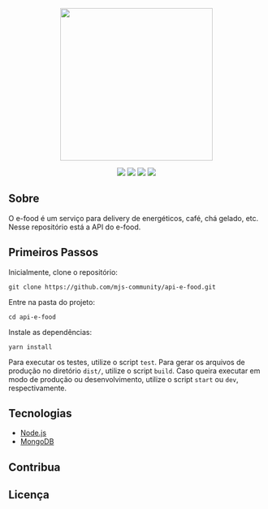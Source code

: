 <p align=center>
  <img src="https://raw.githubusercontent.com/mjs-community/api-e-food/master/docs/e-food-docs.png" width=300px>
</p>
<p align=center>
  <img src="https://img.shields.io/github/issues/mjs-community/api-e-food?color=%2366503A">
  <img src="https://img.shields.io/badge/mongodb-green?logo=mongoDB&style=flat&color=%2347a248&logoColor=white">
  <img src="https://img.shields.io/badge/node.js-green?logo=node.js&style=flat&color=%23339933&logoColor=white">
  <img src="https://img.shields.io/badge/jest-green?logo=jest&style=flat&color=%23C21325&logoColor=white">
</p>

## Sobre
O e-food é um serviço para delivery de energéticos, café, chá gelado, etc. Nesse repositório está a API do e-food.
## Primeiros Passos
Inicialmente, clone o repositório:
```
git clone https://github.com/mjs-community/api-e-food.git
```

Entre na pasta do projeto:

```
cd api-e-food
```
Instale as dependências:
```
yarn install
```

Para executar os testes, utilize o script `test`. Para gerar os arquivos de produção no diretório `dist/`, utilize o script `build`. Caso queira executar em modo de produção ou desenvolvimento, utilize o script `start` ou `dev`, respectivamente.

## Tecnologias
- [Node.js](https://nodejs.org)
- [MongoDB](https://www.mongodb.com/)

## Contribua

## Licença
